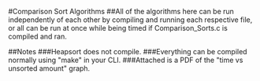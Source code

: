 #Comparison Sort Algorithms
##All of the algorithms here can be run independently of each other by compiling and running each respective file, or all can be run at once while being timed if Comparison_Sorts.c is compiled and ran.

##Notes
###Heapsort does not compile. 
###Everything can be compiled normally using "make" in your CLI.
###Attached is a PDF of the "time vs unsorted amount" graph.